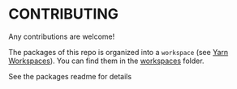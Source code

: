 # CONTRIBUTING

Any contributions are welcome!

The packages of this repo is organized into a `workspace` (see [Yarn Workspaces](https://yarnpkg.com/en/docs/workspaces)). You can find them in the [workspaces](workspaces) folder.

See the packages readme for details 

